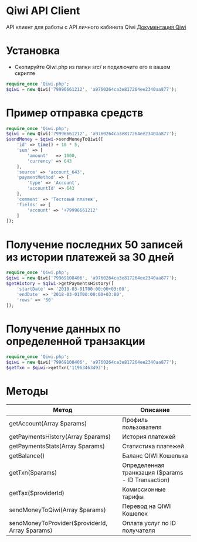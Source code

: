 # Qiwi API Client
API клиент для работы с API личного кабинета Qiwi
[Документация Qiwi](https://developer.qiwi.com/qiwiwallet/qiwicom_ru.html)

# Установка
* Скопируйте Qiwi.php из папки src/ и подключите его в вашем скрипте
```php
require_once 'Qiwi.php';
$qiwi = new Qiwi('79996661212', 'a9760264ca3e817264ee2340aa877');
```


# Пример отправка средств

```php
require_once 'Qiwi.php';
$qiwi = new Qiwi('79996661212', 'a9760264ca3e817264ee2340aa877');
$sendMoney = $qiwi->sendMoneyToQiwi([
    'id' => time() + 10 * 5,
    'sum' => [
        'amount'   => 1000,
        'currency' => 643
    ], 
    'source' => 'account_643',
    'paymentMethod' => [
        'type' => 'Account',
        'accountId' => 643
    ],
    'comment' => 'Тестовый платеж',
    'fields' => [
        'account' => '+79996661212'
    ]
]);

```

# Получение последних 50 записей из истории платежей за 30 дней

```php
require_once 'Qiwi.php';
$qiwi = new Qiwi('79969108406', 'a9760264ca3e817264ee2340aa877');
$getHistory = $qiwi->getPaymentsHistory([
	'startDate' => '2018-03-01T00:00:00+03:00',
	'endDate' => '2018-03-01T00:00:00+03:00',
	'rows' => '50'
]);

```

# Получение данных по определенной транзакции

```php
require_once 'Qiwi.php';
$qiwi = new Qiwi('79969108406', 'a9760264ca3e817264ee2340aa877');
$getTxn = $qiwi->getTxn('11963463493');

```


# Методы

Метод | Описание
------------ | -------------
getAccount(Array $params) | Профиль пользователя
getPaymentsHistory(Array $params) | История платежей
getPaymentsStats(Array $params) | Статистика платежей
getBalance() | Баланс QIWI Кошелька
getTxn($params) | Определенная транкзация ($params - ID Transaction)
getTax($providerId) | Комиссионные тарифы
sendMoneyToQiwi(Array $params) | Перевод на QIWI Кошелек
sendMoneyToProvider($providerId, Array $params) | Оплата услуг по ID получателя
